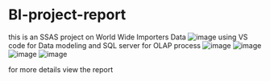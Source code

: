 # BI-project-report 
this is an SSAS project on World Wide Importers Data
![image](https://user-images.githubusercontent.com/60930997/201977696-2b21a810-a6fc-42d6-9367-c42ebc76499f.png)
using VS code for Data modeling and SQL server for OLAP process
![image](https://user-images.githubusercontent.com/60930997/201978794-11f38b54-e425-4ebe-b0eb-2e785d49d03b.png)
![image](https://user-images.githubusercontent.com/60930997/201979026-0335ad79-184d-40db-92bd-634127463846.png)
![image](https://user-images.githubusercontent.com/60930997/201979084-e8f74a70-3e11-4d92-bf5b-d823236dd72a.png)
![image](https://user-images.githubusercontent.com/60930997/201979123-3e94021c-227f-4d27-99c7-ba0007e99dad.png)


for more details view the report 
